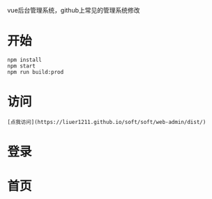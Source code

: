 vue后台管理系统，github上常见的管理系统修改
# 开始
    npm install
    npm start
    npm run build:prod

# 访问
    [点我访问](https://liuer1211.github.io/soft/soft/web-admin/dist/)

# 登录


# 首页


    